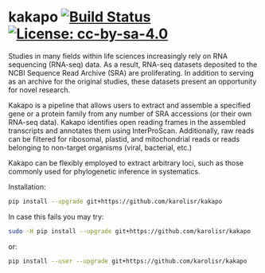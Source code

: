# kakapo [![Build Status](https://travis-ci.com/karolisr/kakapo.svg?branch=master)](https://travis-ci.com/karolisr/kakapo) [![License: cc-by-sa-4.0](https://i.creativecommons.org/l/by-sa/4.0/80x15.png)](http://creativecommons.org/licenses/by-sa/4.0/)

Studies in many fields within life sciences increasingly rely on RNA sequencing (RNA-seq) data. As a result, RNA-seq datasets deposited to the NCBI Sequence Read Archive (SRA) are proliferating. In addition to serving as an archive for the original studies, these datasets present an opportunity for novel research.

Kakapo is a pipeline that allows users to extract and assemble a specified gene or a protein family from any number of SRA accessions (or their own RNA-seq data). Kakapo identifies open reading frames in the assembled transcripts and annotates them using InterProScan. Additionally, raw reads can be filtered for ribosomal, plastid, and mitochondrial reads or reads belonging to non-target organisms (viral, bacterial, etc.)

Kakapo can be flexibly employed to extract arbitrary loci, such as those commonly used for phylogenetic inference in systematics.

Installation:

```bash
pip install --upgrade git+https://github.com/karolisr/kakapo
```

In case this fails you may try:

```bash
sudo -H pip install --upgrade git+https://github.com/karolisr/kakapo
```

or:

```bash
pip install --user --upgrade git+https://github.com/karolisr/kakapo
```
